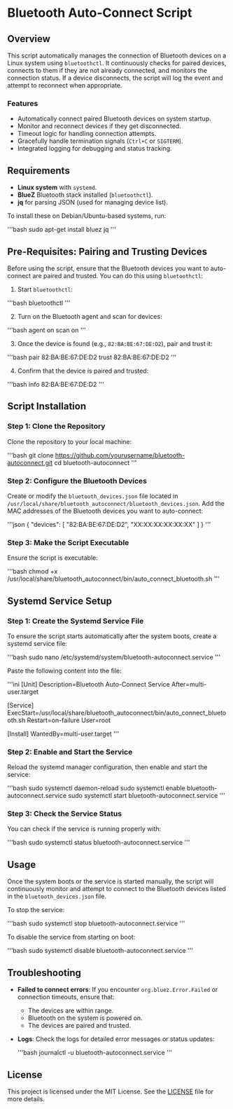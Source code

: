 
# Bluetooth Auto-Connect Script

## Overview

This script automatically manages the connection of Bluetooth devices on a Linux system using `bluetoothctl`. It continuously checks for paired devices, connects to them if they are not already connected, and monitors the connection status. If a device disconnects, the script will log the event and attempt to reconnect when appropriate.

### Features
- Automatically connect paired Bluetooth devices on system startup.
- Monitor and reconnect devices if they get disconnected.
- Timeout logic for handling connection attempts.
- Gracefully handle termination signals (`Ctrl+C` or `SIGTERM`).
- Integrated logging for debugging and status tracking.

## Requirements

- **Linux system** with `systemd`.
- **BlueZ** Bluetooth stack installed (`bluetoothctl`).
- **jq** for parsing JSON (used for managing device list).
  
To install these on Debian/Ubuntu-based systems, run:

'''bash
sudo apt-get install bluez jq
'''

## Pre-Requisites: Pairing and Trusting Devices
Before using the script, ensure that the Bluetooth devices you want to auto-connect are paired and trusted. You can do this using `bluetoothctl`:

1. Start `bluetoothctl`:

'''bash
bluetoothctl
'''

2. Turn on the Bluetooth agent and scan for devices:

'''bash
agent on
scan on
'''

3. Once the device is found (e.g., `82:BA:BE:67:DE:D2`), pair and trust it:

'''bash
pair 82:BA:BE:67:DE:D2
trust 82:BA:BE:67:DE:D2
'''

4. Confirm that the device is paired and trusted:

'''bash
info 82:BA:BE:67:DE:D2
'''

## Script Installation

### Step 1: Clone the Repository
Clone the repository to your local machine:

'''bash
git clone https://github.com/yourusername/bluetooth-autoconnect.git
cd bluetooth-autoconnect
'''

### Step 2: Configure the Bluetooth Devices
Create or modify the `bluetooth_devices.json` file located in `/usr/local/share/bluetooth_autoconnect/bluetooth_devices.json`. Add the MAC addresses of the Bluetooth devices you want to auto-connect:

'''json
{
  "devices": [
    "82:BA:BE:67:DE:D2",
    "XX:XX:XX:XX:XX:XX"
  ]
}
'''

### Step 3: Make the Script Executable
Ensure the script is executable:

'''bash
chmod +x /usr/local/share/bluetooth_autoconnect/bin/auto_connect_bluetooth.sh
'''

## Systemd Service Setup

### Step 1: Create the Systemd Service File
To ensure the script starts automatically after the system boots, create a systemd service file:

'''bash
sudo nano /etc/systemd/system/bluetooth-autoconnect.service
'''

Paste the following content into the file:

'''ini
[Unit]
Description=Bluetooth Auto-Connect Service
After=multi-user.target

[Service]
ExecStart=/usr/local/share/bluetooth_autoconnect/bin/auto_connect_bluetooth.sh
Restart=on-failure
User=root

[Install]
WantedBy=multi-user.target
'''

### Step 2: Enable and Start the Service
Reload the systemd manager configuration, then enable and start the service:

'''bash
sudo systemctl daemon-reload
sudo systemctl enable bluetooth-autoconnect.service
sudo systemctl start bluetooth-autoconnect.service
'''

### Step 3: Check the Service Status
You can check if the service is running properly with:

'''bash
sudo systemctl status bluetooth-autoconnect.service
'''

## Usage

Once the system boots or the service is started manually, the script will continuously monitor and attempt to connect to the Bluetooth devices listed in the `bluetooth_devices.json` file.

To stop the service:

'''bash
sudo systemctl stop bluetooth-autoconnect.service
'''

To disable the service from starting on boot:

'''bash
sudo systemctl disable bluetooth-autoconnect.service
'''

## Troubleshooting

- **Failed to connect errors**: If you encounter `org.bluez.Error.Failed` or connection timeouts, ensure that:
  - The devices are within range.
  - Bluetooth on the system is powered on.
  - The devices are paired and trusted.
  
- **Logs**: Check the logs for detailed error messages or status updates:
  
  '''bash
  journalctl -u bluetooth-autoconnect.service
  '''

## License

This project is licensed under the MIT License. See the [LICENSE](LICENSE) file for more details.
